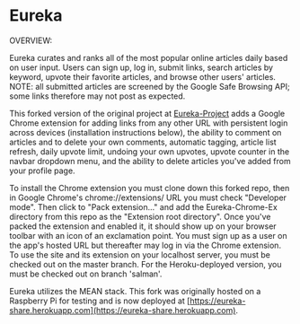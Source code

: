 Eureka 
======

OVERVIEW:

Eureka curates and ranks all of the most popular online articles daily based on user input. Users can sign up, log in, submit links, search articles by keyword, upvote their favorite articles, and browse other users' articles. NOTE: all submitted articles are screened by the Google Safe Browsing API; some links therefore may not post as expected.

This forked version of the original project at [Eureka-Project](https://github.com/Eureka-Project/Eureka-Project) adds a Google Chrome extension for adding links from any other URL with persistent login across devices (installation instructions below), the ability to comment on articles and to delete your own comments, automatic tagging, article list refresh, daily upvote limit, undoing your own upvotes, upvote counter in the navbar dropdown menu, and the ability to delete articles you've added from your profile page.

To install the Chrome extension you must clone down this forked repo, then in Google Chrome's chrome://extensions/ URL you must check "Developer mode". Then click to "Pack extension..." and add the Eureka-Chrome-Ex directory from this repo as the "Extension root directory". Once you've packed the extension and enabled it, it should show up on your browser toolbar with an icon of an exclamation point. You must sign up as a user on the app's hosted URL but thereafter may log in via the Chrome extension. To use the site and its extension on your localhost server, you must be checked out on the master branch. For the Heroku-deployed version, you must be checked out on branch 'salman'.

Eureka utilizes the MEAN stack. This fork was originally hosted on a Raspberry Pi for testing and is now deployed at [https://eureka-share.herokuapp.com](https://eureka-share.herokuapp.com).
